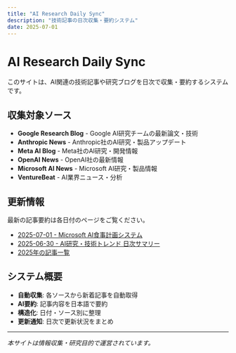 ```yaml
---
title: "AI Research Daily Sync"
description: "技術記事の日次収集・要約システム"
date: 2025-07-01
---
```


# AI Research Daily Sync

このサイトは、AI関連の技術記事や研究ブログを日次で収集・要約するシステムです。

## 収集対象ソース

- **Google Research Blog** - Google AI研究チームの最新論文・技術
- **Anthropic News** - Anthropic社のAI研究・製品アップデート  
- **Meta AI Blog** - Meta社のAI研究・開発情報
- **OpenAI News** - OpenAI社の最新情報
- **Microsoft AI News** - Microsoft AI研究・製品情報
- **VentureBeat** - AI業界ニュース・分析

## 更新情報

最新の記事要約は各日付のページをご覧ください。

- [2025-07-01 - Microsoft AI食事計画システム](./2025/2025-07-01/)
- [2025-06-30 - AI研究・技術トレンド 日次サマリー](./2025/2025-06-30/)
- [2025年の記事一覧](./2025/)

## システム概要

- **自動収集**: 各ソースから新着記事を自動取得
- **AI要約**: 記事内容を日本語で要約
- **構造化**: 日付・ソース別に整理
- **更新通知**: 日次で更新状況をまとめ

---

*本サイトは情報収集・研究目的で運営されています。*